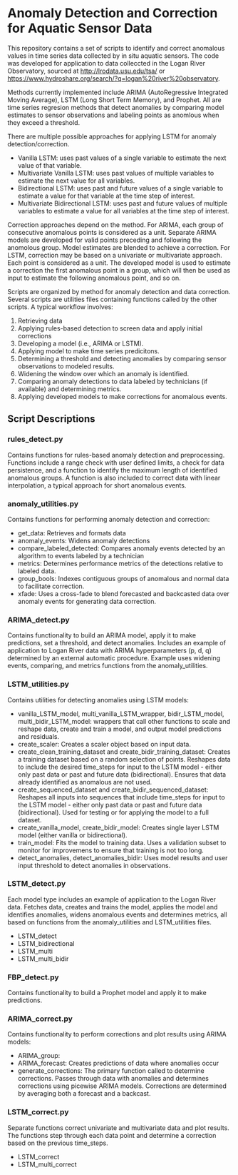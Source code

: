 # Anomaly Detection and Correction for Aquatic Sensor Data
This repository contains a set of scripts to identify and correct anomalous values in time series data collected by in situ aquatic sensors. The code was developed for application to data colleccted in the Logan River Observatory, sourced at http://lrodata.usu.edu/tsa/ or https://www.hydroshare.org/search/?q=logan%20river%20observatory.

Methods currently implemented include ARIMA (AutoRegressive Integrated Moving Average), LSTM (Long Short Term Memory), and Prophet. All are time series regresion methods that detect anomalies by comparing model estimates to sensor observations and labeling points as anomlous when they exceed a threshold.

There are multiple possible approaches for applying LSTM for anomaly detection/correction. 
- Vanilla LSTM: uses past values of a single variable to estimate the next value of that variable.
- Multivariate Vanilla LSTM: uses past values of multiple variables to estimate the next value for all variables.
- Bidirectional LSTM: uses past and future values of a single variable to estimate a value for that variable at the time step of interest.
- Multivariate Bidirectional LSTM: uses past and future values of multiple variables to estimate a value for all variables at the time step of interest.

Correction approaches depend on the method. For ARIMA, each group of consecutive anomalous points is considered as a unit. Separate ARIMA models are developed for valid points preceding and following the anomolous group. Model estimates are blended to achieve a correction. For LSTM, correction may be based on a univariate or multivariate approach. Each point is considered as a unit. The developed model is used to estimate a correction the first anomalous point in a group, which will then be used as input to estimate the following anomalous point, and so on.

Scripts are organized by method for anomaly detection and data correction. Several scripts are utilities files containing functions called by the other scripts. A typical workflow involves:
1. Retrieving data
2. Applying rules-based detection to screen data and apply initial corrections
3. Developing a model (i.e., ARIMA or LSTM). 
4. Applying model to make time series predicitons.
5. Determining a threshold and detecting anomalies by comparing sensor observations to modeled results.
6. Widening the window over which an anomaly is identified.
7. Comparing anomaly detections to data labeled by technicians (if available) and determining metrics.
8. Applying developed models to make corrections for anomalous events.

## Script Descriptions

### rules_detect.py
Contains functions for rules-based anomaly detection and preprocessing. Functions include a range check with user defined limits, a check for data persistence, and a function to identify the maximum length of identified anomalous groups. A function is also included to correct data with linear interpolation, a typical approach for short anomalous events.

### anomaly_utilities.py
Contains functions for performing anomaly detection and correction:
- get_data: Retrieves and formats data
- anomaly_events: Widens anomaly detections
- compare_labeled_detected: Compares anomaly events detected by an algorithm to events labeled by a technician
- metrics: Determines performance metrics of the detections relative to labeled data.
- group_bools: Indexes contiguous groups of anomalous and normal data to facilitate correction.
- xfade: Uses a cross-fade to blend forecasted and backcasted data over anomaly events for generating data correction.

### ARIMA_detect.py
Contains functionality to build an ARIMA model, apply it to make predictions, set a threshold, and detect anomalies. Includes an example of application to Logan River data with ARIMA hyperparameters (p, d, q) determined by an external automatic procedure. Example uses widening events, comparing, and metrics functions from the anomaly_utilities.

### LSTM_utilities.py
Contains utilities for detecting anomalies using LSTM models:
- vanilla_LSTM_model, multi_vanilla_LSTM_wrapper, bidir_LSTM_model, multi_bidir_LSTM_model: wrappers that call other functions to scale and reshape data, create and train a model, and output model predictions and residuals.
- create_scaler: Creates a scaler object based on input data.
- create_clean_training_dataset and create_bidir_training_dataset: Creates a training dataset based on a random selection of points. Reshapes data to include the desired time_steps for input to the LSTM model - either only past data or past and future data (bidirectional). Ensures that data already identified as anomalous are not used.
- create_sequenced_dataset and create_bidir_sequenced_dataset: Reshapes all inputs into sequences that include time_steps for input to the LSTM model - either only past data or past and future data (bidirectional). Used for testing or for applying the model to a full dataset.
- create_vanilla_model, create_bidir_model: Creates single layer LSTM model (either vanilla or bidirectional).
- train_model: Fits the model to training data. Uses a validation subset to monitor for improvemens to ensure that training is not too long.
- detect_anomalies, detect_anomalies_bidir: Uses model results and user input threshold to detect anomalies in observations.

### LSTM_detect.py
Each model type includes an example of application to the Logan River data. Fetches data, creates and trains the model, applies the model and identifies anomalies, widens anomalous events and determines metrics, all based on functions from the anomaly_utilities and LSTM_utilities files.
- LSTM_detect
- LSTM_bidirectional
- LSTM_multi
- LSTM_multi_bidir


### FBP_detect.py
Contains functionality to build a Prophet model and apply it to make predictions.

### ARIMA_correct.py
Contains functionality to perform corrections and plot results using ARIMA models:
- ARIMA_group:
- ARIMA_forecast: Creates predictions of data where anomalies occur
- generate_corrections: The primary function called to determine corrections. Passes through data with anomalies and determines corrections using picewise ARIMA models. Corrections are determined by averaging both a forecast and a backcast.

### LSTM_correct.py
Separate functions correct univariate and multivariate data and plot results. The functions step through each data point and determine a correction based on the previous time_steps.
- LSTM_correct
- LSTM_multi_correct



